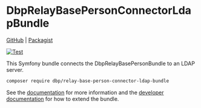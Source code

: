  # DbpRelayBasePersonConnectorLdapBundle

[GitHub](https://github.com/digital-blueprint/relay-base-person-connector-ldap-bundle) | [Packagist](https://packagist.org/packages/dbp/relay-base-person-connector-ldap-bundle)

[![Test](https://github.com/digital-blueprint/relay-base-person-connector-ldap-bundle/actions/workflows/test.yml/badge.svg)](https://github.com/digital-blueprint/relay-base-person-connector-ldap-bundle/actions/workflows/test.yml)

This Symfony bundle connects the DbpRelayBasePersonBundle to an LDAP server.

```bash
composer require dbp/relay-base-person-connector-ldap-bundle
```

See the [documentation](./docs/README.md) for more information and the
[developer documentation](./docs-dev/README.md) for how to extend the bundle.
